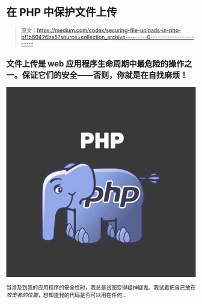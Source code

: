 # 在 PHP 中保护文件上传

> 原文：<https://medium.com/codex/securing-file-uploads-in-php-bf1b60426ba5?source=collection_archive---------0----------------------->

## 文件上传是 web 应用程序生命周期中最危险的操作之一。保证它们的安全——否则，你就是在自找麻烦！

![](img/8e4d25049c6a63d5d621a61dd0d79e77.png)

当涉及到我的应用程序的安全性时，我总是试图变得疑神疑鬼。我试着把自己放在*攻击者的位置*，想知道我的代码是否可以用在任何…